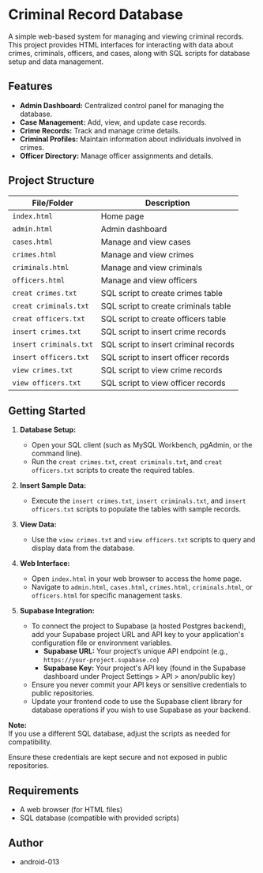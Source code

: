 # Criminal Record Database

A simple web-based system for managing and viewing criminal records. This project provides HTML interfaces for interacting with data about crimes, criminals, officers, and cases, along with SQL scripts for database setup and data management.

## Features

- **Admin Dashboard:** Centralized control panel for managing the database.
- **Case Management:** Add, view, and update case records.
- **Crime Records:** Track and manage crime details.
- **Criminal Profiles:** Maintain information about individuals involved in crimes.
- **Officer Directory:** Manage officer assignments and details.

## Project Structure

| File/Folder                | Description                                 |
|----------------------------|---------------------------------------------|
| `index.html`               | Home page                                   |
| `admin.html`               | Admin dashboard                             |
| `cases.html`               | Manage and view cases                       |
| `crimes.html`              | Manage and view crimes                      |
| `criminals.html`           | Manage and view criminals                   |
| `officers.html`            | Manage and view officers                    |
| `creat crimes.txt`         | SQL script to create crimes table           |
| `creat criminals.txt`      | SQL script to create criminals table        |
| `creat officers.txt`       | SQL script to create officers table         |
| `insert crimes.txt`        | SQL script to insert crime records          |
| `insert criminals.txt`     | SQL script to insert criminal records       |
| `insert officers.txt`      | SQL script to insert officer records        |
| `view crimes.txt`          | SQL script to view crime records            |
| `view officers.txt`        | SQL script to view officer records          |

## Getting Started

1. **Database Setup:**  
    - Open your SQL client (such as MySQL Workbench, pgAdmin, or the command line).
    - Run the `creat crimes.txt`, `creat criminals.txt`, and `creat officers.txt` scripts to create the required tables.

2. **Insert Sample Data:**  
    - Execute the `insert crimes.txt`, `insert criminals.txt`, and `insert officers.txt` scripts to populate the tables with sample records.

3. **View Data:**  
    - Use the `view crimes.txt` and `view officers.txt` scripts to query and display data from the database.

4. **Web Interface:**  
    - Open `index.html` in your web browser to access the home page.
    - Navigate to `admin.html`, `cases.html`, `crimes.html`, `criminals.html`, or `officers.html` for specific management tasks.

5. **Supabase Integration:**  
    - To connect the project to Supabase (a hosted Postgres backend), add your Supabase project URL and API key to your application's configuration file or environment variables.
      - **Supabase URL:** Your project’s unique API endpoint (e.g., `https://your-project.supabase.co`)
      - **Supabase Key:** Your project's API key (found in the Supabase dashboard under Project Settings > API > anon/public key)
    - Ensure you never commit your API keys or sensitive credentials to public repositories.
    - Update your frontend code to use the Supabase client library for database operations if you wish to use Supabase as your backend.

**Note:**  
If you use a different SQL database, adjust the scripts as needed for compatibility.

Ensure these credentials are kept secure and not exposed in public repositories.

## Requirements

- A web browser (for HTML files)
- SQL database (compatible with provided scripts)

## Author

- android-013

